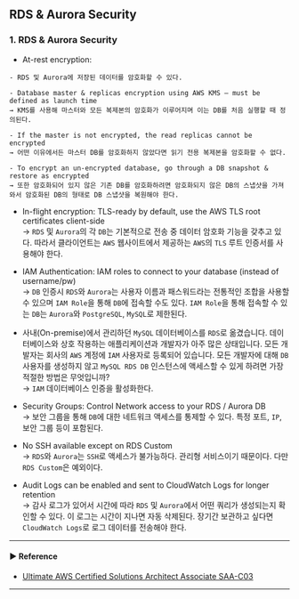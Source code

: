 ## RDS & Aurora Security
### 1. RDS & Aurora Security
- At-rest encryption:  
~~~
- RDS 및 Aurora에 저장된 데이터를 암호화할 수 있다.

- Database master & replicas encryption using AWS KMS – must be defined as launch time
→ KMS를 사용해 마스터와 모든 복제본의 암호화가 이루어지며 이는 DB를 처음 실행할 때 정의된다.

- If the master is not encrypted, the read replicas cannot be encrypted
→ 어떤 이유에서든 마스터 DB를 암호화하지 않았다면 읽기 전용 복제본을 암호화할 수 없다.

- To encrypt an un-encrypted database, go through a DB snapshot & restore as encrypted
→ 또한 암호화되어 있지 않은 기존 DB를 암호화하려면 암호화되지 않은 DB의 스냅샷을 가져와서 암호화된 DB의 형태로 DB 스냅샷을 복원해야 한다.
~~~

- In-flight encryption: TLS-ready by default, use the AWS TLS root certificates client-side  
→ `RDS` 및 `Aurora`의 각 `DB`는 기본적으로 전송 중 데이터 암호화 기능을 갖추고 있다. 따라서 클라이언트는 `AWS` 웹사이트에서 제공하는 `AWS`의 `TLS` 루트 인증서를 사용해야 한다.

- IAM Authentication: IAM roles to connect to your database (instead of username/pw)  
→ `DB` 인증시 `RDS`와 `Aurora`는 사용자 이름과 패스워드라는 전통적인 조합을 사용할 수 있으며 `IAM Role`을 통해 `DB`에 접속할 수도 있다. `IAM Role`을 통해 접속할 수 있는 `DB`는 `Aurora`와 `PostgreSQL`, `MySQL`로 제한된다.

- 사내(On-premise)에서 관리하던 `MySQL` 데이터베이스를 `RDS`로 옮겼습니다. 데이터베이스와 상호 작용하는 애플리케이션과 개발자가 아주 많은 상태입니다. 모든 개발자는 회사의 `AWS` 계정에 `IAM` 사용자로 등록되어 있습니다. 모든 개발자에 대해 `DB` 사용자를 생성하지 않고 `MySQL RDS DB` 인스턴스에 액세스할 수 있게 하려면 가장 적절한 방법은 무엇입니까?  
→ `IAM` 데이터베이스 인증을 활성화한다.

- Security Groups: Control Network access to your RDS / Aurora DB  
→ 보안 그룹을 통해 `DB`에 대한 네트워크 액세스를 통제할 수 있다. 특정 포트, `IP`, 보안 그룹 등이 포함된다.

- No SSH available except on RDS Custom  
→ `RDS`와 `Aurora`는 `SSH`로 액세스가 불가능하다. 관리형 서비스이기 때문이다. 다만 `RDS Custom`은 예외이다.

- Audit Logs can be enabled and sent to CloudWatch Logs for longer retention  
→ 감사 로그가 있어서 시간에 따라 `RDS` 및 `Aurora`에서 어떤 쿼리가 생성되는지 확인할 수 있다. 이 로그는 시간이 지나면 자동 삭제된다. 장기간 보관하고 싶다면 `CloudWatch Logs`로 로그 데이터를 전송해야 한다.

---
#### ▶ Reference
- [Ultimate AWS Certified Solutions Architect Associate SAA-C03](https://www.udemy.com/course/aws-certified-solutions-architect-associate-saa-c03/)
---